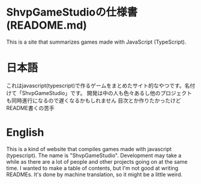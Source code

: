# ShvpGameStudioの仕様書(READOME.md)
This is a site that summarizes games made with JavaScript (TypeScript).
# 日本語
これはjavascript(typescript)で作るゲームをまとめたサイト的なやつです。名付けて「ShvpGameStudio」です。
開発は中の人も色々あるし他のプロジェクトも同時進行になるので遅くなるかもしれません
目次とか作りたかったけどREADME書くの苦手
# English
This is a kind of website that compiles games made with javascript (typescript). The name is "ShvpGameStudio".
Development may take a while as there are a lot of people and other projects going on at the same time.
I wanted to make a table of contents, but I'm not good at writing READMEs.
It's done by machine translation, so it might be a little weird.
